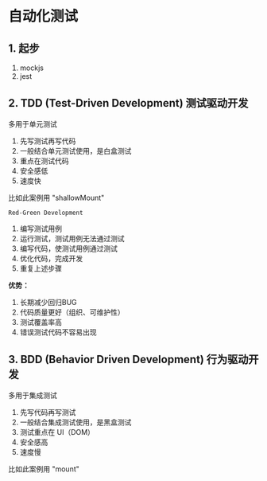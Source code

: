 # 自动化测试

## 1. 起步

1. mockjs
2. jest

## 2. TDD (Test-Driven Development) 测试驱动开发
多用于单元测试
1. 先写测试再写代码
2. 一般结合单元测试使用，是白盒测试
3. 重点在测试代码
4. 安全感低
5. 速度快

比如此案例用 "shallowMount"

`Red-Green Development`
1. 编写测试用例
2. 运行测试，测试用例无法通过测试
3. 编写代码，使测试用例通过测试
4. 优化代码，完成开发
5. 重复上述步骤

**优势：**
1. 长期减少回归BUG
2. 代码质量更好（组织、可维护性）
3. 测试覆盖率高
4. 错误测试代码不容易出现


## 3. BDD (Behavior Driven Development) 行为驱动开发
多用于集成测试
1. 先写代码再写测试
2. 一般结合集成测试使用，是黑盒测试
3. 测试重点在 UI（DOM）
4. 安全感高
5. 速度慢

比如此案例用 "mount"
